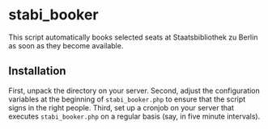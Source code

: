 # stabi_booker
This script automatically books selected seats at Staatsbibliothek zu Berlin as soon as they become available.

## Installation
First, unpack the directory on your server. Second, adjust the configuration variables at the beginning of `stabi_booker.php` to ensure that the script signs in the right people. Third, set up a cronjob on your server that executes `stabi_booker.php` on a regular basis (say, in five minute intervals).
